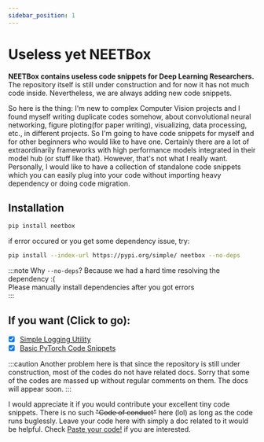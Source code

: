 ```yaml
---
sidebar_position: 1
---
```


# Useless yet NEETBox

__NEETBox contains useless code snippets for Deep Learning Researchers.__ The repository itself is still under construction and for now it has not much code inside. Nevertheless, we are always adding new code snippets. 

So here is the thing: I'm new to complex Computer Vision projects and I found myself writing duplicate codes somehow, about convolutional neural networking, figure ploting(for paper writing), visualizing, data processing, etc., in different projects. So I'm going to have code snippets for myself and for other beginners who would like to have one. Certainly there are a lot of extraordinarily frameworks with high performance models integrated in their model hub (or stuff like that). However, that's not what I really want. Personally, I would like to have a collection of standalone code snippets which you can easily plug into your code without importing heavy dependency or doing code migration.

## Installation

```bash
pip install neetbox
```
if error occured or you get some dependency issue, try:
```bash
pip install --index-url https://pypi.org/simple/ neetbox --no-deps
```
:::note
Why `--no-deps`? Because we had a hard time resolving the dependency :(  
Please manually install dependencies after you got errors  
:::

## If you want (Click to go):

- [x] [Simple Logging Utility](/docs/guide/logging/)
- [x] [Basic PyTorch Code Snippets](/docs/guide/torch-snippets/)

:::caution
Another problem here is that since the repository is still under construction, most of the codes do not have related docs. Sorry that some of the codes are massed up without regular comments on them. The docs will appear soon. 
:::

I would appreciate it if you would contribute your excellent tiny code snippets. There is no such ~~"Code of conduct"~~ here (lol) as long as the code runs buglessly. Leave your code here with simply a doc related to it would be helpful. Check [Paste your code!](/docs/develop) if you are interested.